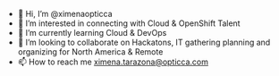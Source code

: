 - 👋 Hi, I’m @ximenaopticca
- 👀 I’m interested in connecting with Cloud & OpenShift Talent
- 🌱 I’m currently learning Cloud & DevOps
- 💞️ I’m looking to collaborate on Hackatons, IT gathering planning and organizing for North America & Remote
- 📫 How to reach me ximena.tarazona@opticca.com

<!---
ximenaopticca/ximenaopticca is a ✨ special ✨ repository because its `README.md` (this file) appears on your GitHub profile.
You can click the Preview link to take a look at your changes.
--->
